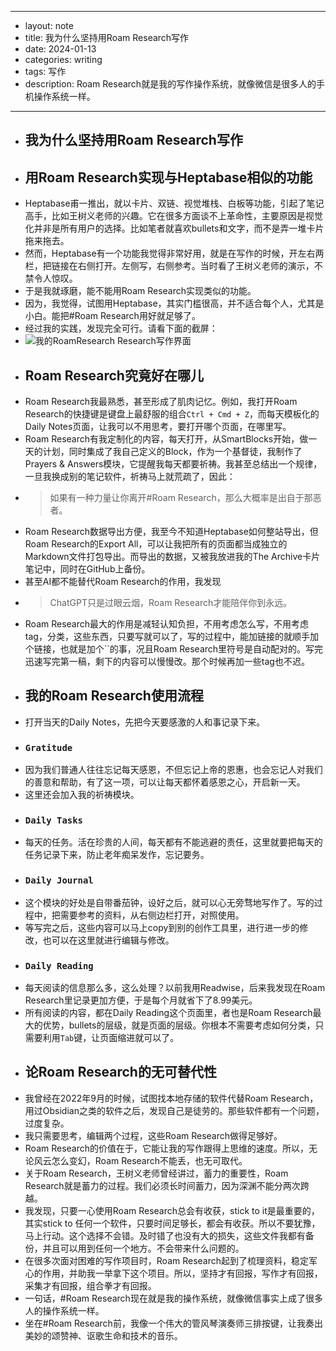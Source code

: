 - --
- layout: note
- title: 我为什么坚持用Roam Research写作
- date: 2024-01-13 
- categories: writing
- tags: 写作
- description: Roam Research就是我的写作操作系统，就像微信是很多人的手机操作系统一样。
- --
- ## 我为什么坚持用Roam Research写作
- ## 用Roam Research实现与Heptabase相似的功能
- Heptabase甫一推出，就以卡片、双链、视觉堆栈、白板等功能，引起了笔记高手，比如王树义老师的兴趣。它在很多方面谈不上革命性，主要原因是视觉化并非是所有用户的选择。比如笔者就喜欢bullets和文字，而不是弄一堆卡片拖来拖去。
- 然而，Heptabase有一个功能我觉得非常好用，就是在写作的时候，开左右两栏，把链接在右侧打开。左侧写，右侧参考。当时看了王树义老师的演示，不禁令人惊叹。
- 于是我就琢磨，能不能用Roam Research实现类似的功能。
- 因为，我觉得，试图用Heptabase，其实门槛很高，并不适合每个人，尤其是小白。能把#Roam Research用好就足够了。
- 经过我的实践，发现完全可行。请看下面的截屏：
- ![我的RoamResearch Research写作界面](https://live.staticflickr.com/65535/53459396812_f3dfa656fc_k.jpg)
- ## Roam Research究竟好在哪儿
- Roam Research我最熟悉，甚至形成了肌肉记忆。例如，我打开Roam Research的快捷键是键盘上最舒服的组合`Ctrl + Cmd + Z`，而每天模板化的Daily Notes页面，让我可以不用思考，要打开哪个页面，在哪里写。
- Roam Research有我定制化的内容，每天打开，从SmartBlocks开始，做一天的计划，同时集成了我自己定义的Block，作为一个基督徒，我制作了Prayers & Answers模块，它提醒我每天都要祈祷。我甚至总结出一个规律，一旦我换成别的笔记软件，祈祷马上就荒疏了，因此：
- > 如果有一种力量让你离开#Roam Research，那么大概率是出自于那恶者。
- Roam Research数据导出方便，我至今不知道Heptabase如何整站导出，但Roam Research的Export All，可以让我把所有的页面都当成独立的Markdown文件打包导出。而导出的数据，又被我放进我的The Archive卡片笔记中，同时在GitHub上备份。
- 甚至AI都不能替代Roam Research的作用，我发现
- > ChatGPT只是过眼云烟，Roam Research才能陪伴你到永远。
- Roam Research最大的作用是减轻认知负担，不用考虑怎么写，不用考虑tag，分类，这些东西，只要写就可以了，写的过程中，能加链接的就顺手加个链接，也就是加个``的事，况且Roam Research里符号是自动配对的。写完迅速写完第一稿，剩下的内容可以慢慢改。那个时候再加一些tag也不迟。
- ## 我的Roam Research使用流程
- 打开当天的Daily Notes，先把今天要感激的人和事记录下来。
- ### `Gratitude`
- 因为我们普通人往往忘记每天感恩，不但忘记上帝的恩惠，也会忘记人对我们的善意和帮助，有了这一项，可以让每天都怀着感恩之心，开启新一天。
- 这里还会加入我的祈祷模块。
- ### `Daily Tasks`
- 每天的任务。活在珍贵的人间，每天都有不能逃避的责任，这里就要把每天的任务记录下来，防止老年痴呆发作，忘记要务。
- ### `Daily Journal `
- 这个模块的好处是自带番茄钟，设好之后，就可以心无旁骛地写作了。写的过程中，把需要参考的资料，从右侧边栏打开，对照使用。
- 等写完之后，这些内容可以马上copy到别的创作工具里，进行进一步的修改，也可以在这里就进行编辑与修改。
- ### `Daily Reading`
- 每天阅读的信息那么多，这么处理？以前我用Readwise，后来我发现在Roam Research里记录更加方便，于是每个月就省下了8.99美元。
- 所有阅读的内容，都在Daily Reading这个页面里，者也是Roam Research最大的优势，bullets的层级，就是页面的层级。你根本不需要考虑如何分类，只需要利用`Tab`键，让页面缩进就可以了。
- ## 论Roam Research的无可替代性
- 我曾经在2022年9月的时候，试图找本地存储的软件代替Roam Research，用过Obsidian之类的软件之后，发现自己是徒劳的。那些软件都有一个问题，过度复杂。
- 我只需要思考，编辑两个过程，这些Roam Research做得足够好。
- Roam Research的价值在于，它能让我的写作跟得上思维的速度。所以，无论风云怎么变幻，Roam Research不能丢，也无可取代。
- 关于Roam Research，王树义老师曾经讲过，蓄力的重要性，Roam Research就是蓄力的过程。我们必须长时间蓄力，因为深渊不能分两次跨越。
- 我发现，只要一心使用Roam Research总会有收获，stick to it是最重要的，其实stick to 任何一个软件，只要时间足够长，都会有收获。所以不要犹豫，马上行动。这个选择不会错。及时错了也没有大的损失，这些文件我都有备份，并且可以用到任何一个地方。不会带来什么问题的。
- 在很多次面对困难的写作项目时，Roam Research起到了梳理资料，稳定军心的作用，并助我一举拿下这个项目。所以，坚持才有回报，写作才有回报，采集才有回报，组合拳才有回报。
- 一句话，#Roam Research现在就是我的操作系统，就像微信事实上成了很多人的操作系统一样。
- 坐在#Roam Research前，我像一个伟大的管风琴演奏师三排按键，让我奏出美妙的颂赞神、讴歌生命和技术的音乐。
